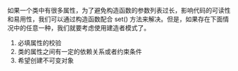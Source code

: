 如果一个类中有很多属性，为了避免构造函数的参数列表过长，影响代码的可读性和易用性，我们可以通过构造函数配合 set() 方法来解决。但是，如果存在下面情况中的任意一种，我们就要考虑使用建造者模式了。

1. 必填属性的校验
2. 类的属性之间有一定的依赖关系或者约束条件
3. 希望创建不可变对象